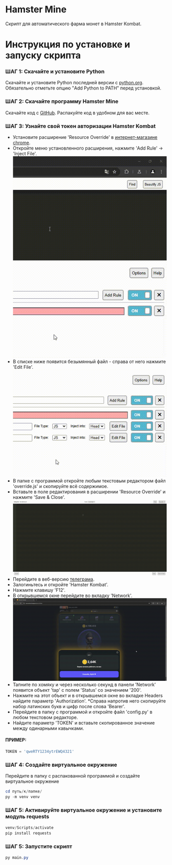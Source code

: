 # Hamster Mine
Скрипт для автоматического фарма монет в Hamster Kombat.

# Инструкция по установке и запуску скрипта

### ШАГ 1: Скачайте и установите Python
Скачайте и установите Python последней версии с [python.org](https://www.python.org/).
Обязательно отметьте опцию "Add Python to PATH" перед установкой.

### ШАГ 2: Скачайте программу Hamster Mine
Скачайте код с [GitHub](https://github.com/knyaz-ostrov/hamster_miner/archive/refs/heads/master.zip).
Распакуйте код в удобном для вас месте.

### ШАГ 3: Узнайте свой токен авторизации Hamster Kombat
* Установите расширение 'Resource Override' в [интернет-магазине chrome](https://chromewebstore.google.com/detail/resource-override/pkoacgokdfckfpndoffpifphamojphii).
* Откройте меню установленного расширения, нажмите 'Add Rule' -> 'Inject File'.
![Alt Text](./docs/open_resource_override.gif)
![Alt Text](./docs/add_injected_file.gif)
* В списке ниже появится безымянный файл - справа от него нажмите 'Edit File'.
![Alt Text](./docs/edit_injection.gif)
* В папке с программой откройте любым текстовым редактором файл 'override.js' и скопируйте всё содержимое. 
* Вставьте в поле редактирования в расширении 'Resource Override' и нажмите 'Save & Close'.
![Alt Text](./docs/paste_script.gif)
* Перейдите в веб-версию [телеграма](https://web.telegram.org).
* Залогиньтесь и откройте 'Hamster Kombat'.
* Нажмите клавишу 'F12'.
* В открывшемся окне перейдите во вкладку 'Network'.
![Alt Text](./docs/get_token.gif)
* Тапните по хомяку и через несколько секунд в панели 'Network' появится объект 'tap' с полем 'Status' со значением '200'.
* Нажмите на этот объект и в открывшемся окне во вкладке Headers найдите параметр 'Authorization'.
*Справа напротив него скопируйте набор латинских букв и цифр после слова 'Bearer'.
* Перейдите в папку с программой и откройте файл 'config.py' в любом текстовом редакторе.
* Найдите параметр 'TOKEN' и вставьте скопированное значение между одинарными кавычками.
#### ПРИМЕР:
```python
TOKEN = 'qweRTY1234ytrEWQ4321'
```

### ШАГ 4: Создайте виртуальное окружение
Перейдите в папку с распакованной программой и создайте виртуальное окружение
```PowerShell
cd путь/к/папке/
py -m venv venv
```

### ШАГ 5: Активируйте виртуальное окружение и установите модуль requests
```PowerShell
venv/Scripts/activate
pip install requests
```

### ШАГ 5: Запустите скрипт
```PowerShell
py main.py
```
